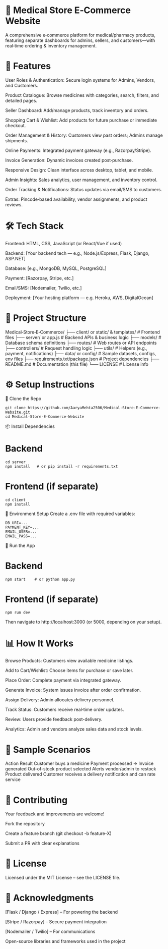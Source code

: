 # 🏥 Medical Store E‑Commerce Website
A comprehensive e‑commerce platform for medical/pharmacy products, featuring separate dashboards for admins, sellers, and customers—with real‑time ordering & inventory management.

# 🚀 Features
User Roles & Authentication: Secure login systems for Admins, Vendors, and Customers.

Product Catalogue: Browse medicines with categories, search, filters, and detailed pages.

Seller Dashboard: Add/manage products, track inventory and orders.

Shopping Cart & Wishlist: Add products for future purchase or immediate checkout.

Order Management & History: Customers view past orders; Admins manage shipments.

Online Payments: Integrated payment gateway (e.g., Razorpay/Stripe).

Invoice Generation: Dynamic invoices created post‑purchase.

Responsive Design: Clean interface across desktop, tablet, and mobile.

Admin Insights: Sales analytics, user management, and inventory control.

Order Tracking & Notifications: Status updates via email/SMS to customers.

Extras: Pincode‑based availability, vendor assignments, and product reviews.

# 🛠️ Tech Stack
Frontend: HTML, CSS, JavaScript (or React/Vue if used)

Backend: [Your backend tech — e.g., Node.js/Express, Flask, Django, ASP.NET]

Database: [e.g., MongoDB, MySQL, PostgreSQL]

Payment: [Razorpay, Stripe, etc.]

Email/SMS: [Nodemailer, Twilio, etc.]

Deployment: [Your hosting platform — e.g. Heroku, AWS, DigitalOcean]

# 📁 Project Structure
Medical‑Store‑E‑Commerce/
├── client/ or static/ & templates/  # Frontend files
├── server/ or app.js                # Backend APIs & business logic
├── models/                          # Database schema definitions
├── routes/                          # Web routes or API endpoints
├── controllers/                     # Request handling logic
├── utils/                           # Helpers (e.g., payment, notifications)
├── data/ or config/                 # Sample datasets, configs, env files
├── requirements.txt/package.json   # Project dependencies
├── README.md                        # Documentation (this file)
└── LICENSE                          # License info

# ⚙️ Setup Instructions
🔄 Clone the Repo
```
git clone https://github.com/AaryaMehta2506/Medical-Store-E-Commerce-Website.git
cd Medical-Store-E-Commerce-Website
```
📦 Install Dependencies
# Backend
```
cd server
npm install   # or pip install -r requirements.txt
```
# Frontend (if separate)
```
cd client
npm install
```
🌱 Environment Setup
Create a .env file with required variables:
```
DB_URI=...
PAYMENT_KEY=...
EMAIL_USER=...
EMAIL_PASS=...
```
🚀 Run the App
# Backend
```
npm start    # or python app.py
```
# Frontend (if separate)
```
npm run dev
```
Then navigate to http://localhost:3000 (or 5000, depending on your setup).

# 📊 How It Works
Browse Products: Customers view available medicine listings.

Add to Cart/Wishlist: Choose items for purchase or save later.

Place Order: Complete payment via integrated gateway.

Generate Invoice: System issues invoice after order confirmation.

Assign Delivery: Admin allocates delivery personnel.

Track Status: Customers receive real‑time order updates.

Review: Users provide feedback post-delivery.

Analytics: Admin and vendors analyze sales data and stock levels.

# 🧪 Sample Scenarios
Action	Result
Customer buys a medicine	Payment processed → Invoice generated
Out-of-stock product selected	Alerts vendor/admin to restock
Product delivered	Customer receives a delivery notification and can rate service

# 🤝 Contributing
Your feedback and improvements are welcome!

Fork the repository

Create a feature branch (git checkout -b feature-X)

Submit a PR with clear explanations

# 📄 License
Licensed under the MIT License – see the LICENSE file.

# 🙏 Acknowledgments
[Flask / Django / Express] – For powering the backend

[Stripe / Razorpay] – Secure payment integration

[Nodemailer / Twilio] – For communications

Open-source libraries and frameworks used in the project
